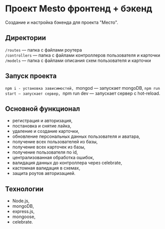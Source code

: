 # Проект Mesto фронтенд + бэкенд

Создание и настройка бэкенда для проекта "Место".

## Директории

`/routes` — папка с файлами роутера  
`/controllers` — папка с файлами контроллеров пользователя и карточки   
`/models` — папка с файлами описания схем пользователя и карточки  

## Запуск проекта

`npm i - установка зависимостей,
`mongod — запускает mongoDB,
`npm run start — запускает сервер,
`npm run dev — запускает сервер с hot-reload.

## Основной функционал

* регистрация и авторизация,
* постановка и снятие лайка,
* удаление и создание карточки,
* обновление персональных данных пользователя и аватара,
* получение всех пользователей из базы,
* получение всех карточек из базы,
* получение пользователя по id,
* централизованная обработка ошибок,
* валидация данных до контроллера через celebrate,
* кастомная валидация в схемах,
* защита роутов авторизацией.

## Технологии

* Node.js,
* mongoDB,
* express.js,
* mongoose,
* celebrate.
